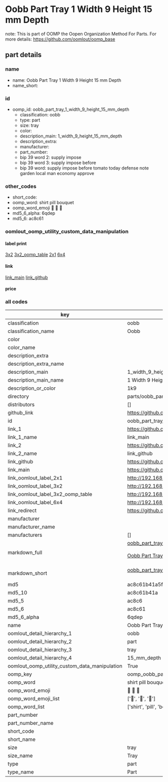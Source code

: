 # Oobb Part Tray 1 Width 9 Height 15 mm Depth  

note: This is part of OOMP the Oopen Organization Method For Parts. For more details: https://github.com/oomlout/oomp_base

##  part details
  







### name
* name: Oobb Part Tray 1 Width 9 Height 15 mm Depth
* name_short: 
### id
* oomp_id: oobb_part_tray_1_width_9_height_15_mm_depth
  * classification: oobb
  * type: part
  * size: tray
  * color: 
  * description_main: 1_width_9_height_15_mm_depth
  * description_extra: 
  * manufacturer: 
  * part_number: 
  * bip 39 word 2: supply impose
  * bip 39 word 3: supply impose before
  * bip 39 word: supply impose before tomato today defense note garden local man economy approve

### other_codes
* short_code: 
* oomp_word: shirt pill bouquet
* oomp_word_emoji :shirt: :pill: :bouquet:
* md5_6_alpha: 6qdep
* md5_6: ac8c61






### oomlout_oomp_utility_custom_data_manipulation
#### label print
[3x2](http://192.168.1.245:1112/?label=oomp%206qdep)
[3x2_oomp_table](http://192.168.1.108:1112/?label=oomp%206qdep)
[2x1](http://192.168.1.242:1112/?label=oomp%206qdep)
[6x4](http://192.168.1.55:1112/?label=oomp%206qdep)    

#### link

[link_main](https://github.com/oomlout/oomlout_oomp_version_1_messy/tree/main/parts/oobb_part_tray_1_width_9_height_15_mm_depth) [link_github](https://github.com/oomlout/oomlout_oomp_version_1_messy/tree/main/parts/oobb_part_tray_1_width_9_height_15_mm_depth)                             

#### price







### all codes 
| key | value |  
| --- | --- |  
| classification | oobb |  
| classification_name | Oobb |  
| color |  |  
| color_name |  |  
| description_extra |  |  
| description_extra_name |  |  
| description_main | 1_width_9_height_15_mm_depth |  
| description_main_name | 1 Width 9 Height 15 mm Depth |  
| description_or_color | 1k9 |  
| directory | parts/oobb_part_tray_1_width_9_height_15_mm_depth |  
| distributors | [] |  
| github_link | https://github.com/oomlout/oomlout_oomp_part_src/tree/main/parts/oobb_part_tray_1_width_9_height_15_mm_depth |  
| id | oobb_part_tray_1_width_9_height_15_mm_depth |  
| link_1 | https://github.com/oomlout/oomlout_oomp_version_1_messy/tree/main/parts/oobb_part_tray_1_width_9_height_15_mm_depth |  
| link_1_name | link_main |  
| link_2 | https://github.com/oomlout/oomlout_oomp_version_1_messy/tree/main/parts/oobb_part_tray_1_width_9_height_15_mm_depth |  
| link_2_name | link_github |  
| link_github | https://github.com/oomlout/oomlout_oomp_version_1_messy/tree/main/parts/oobb_part_tray_1_width_9_height_15_mm_depth |  
| link_main | https://github.com/oomlout/oomlout_oomp_version_1_messy/tree/main/parts/oobb_part_tray_1_width_9_height_15_mm_depth |  
| link_oomlout_label_2x1 | http://192.168.1.242:1112/?label=oomp%206qdep |  
| link_oomlout_label_3x2 | http://192.168.1.245:1112/?label=oomp%206qdep |  
| link_oomlout_label_3x2_oomp_table | http://192.168.1.108:1112/?label=oomp%206qdep |  
| link_oomlout_label_6x4 | http://192.168.1.55:1112/?label=oomp%206qdep |  
| link_redirect | https://github.com/oomlout/oomlout_oomp_version_1_messy/tree/main/parts/oobb_part_tray_1_width_9_height_15_mm_depth |  
| manufacturer |  |  
| manufacturer_name |  |  
| manufacturers | [] |  
| markdown_full | [oobb_part_tray_1_width_9_height_15_mm_depth](none)<br>[](none)<br>[Oobb Part Tray 1 Width 9 Height 15 Mm Depth](none)<br><br> |  
| markdown_short | [oobb_part_tray_1_width_9_height_15_mm_depth](none)<br><br> |  
| md5 | ac8c61b41a5fb2d4e5f1ae40285c7ece |  
| md5_10 | ac8c61b41a |  
| md5_5 | ac8c6 |  
| md5_6 | ac8c61 |  
| md5_6_alpha | 6qdep |  
| name | Oobb Part Tray 1 Width 9 Height 15 mm Depth |  
| oomlout_detail_hierarchy_1 | oobb |  
| oomlout_detail_hierarchy_2 | part |  
| oomlout_detail_hierarchy_3 | tray |  
| oomlout_detail_hierarchy_4 | 15_mm_depth |  
| oomlout_oomp_utility_custom_data_manipulation | True |  
| oomp_key | oomp_oobb_part_tray_1_width_9_height_15_mm_depth |  
| oomp_word | shirt pill bouquet |  
| oomp_word_emoji | :shirt: :pill: :bouquet: |  
| oomp_word_emoji_list | [':shirt:', ':pill:', ':bouquet:'] |  
| oomp_word_list | ['shirt', 'pill', 'bouquet'] |  
| part_number |  |  
| part_number_name |  |  
| short_code |  |  
| short_name |  |  
| size | tray |  
| size_name | Tray |  
| type | part |  
| type_name | Part |  
